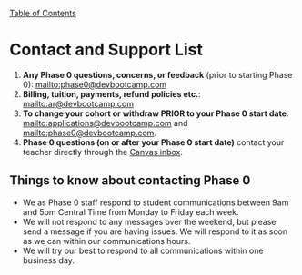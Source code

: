 [Table of Contents](README.md)

# Contact and Support List

1. **Any Phase 0 questions, concerns, or feedback** (prior to starting Phase 0): <mailto:phase0@devbootcamp.com>
2. **Billing, tuition, payments, refund policies etc.**: <mailto:ar@devbootcamp.com>
3. **To change your cohort or withdraw PRIOR to your Phase 0 start date**: <mailto:applications@devbootcamp.com> and <mailto:phase0@devbootcamp.com>.
4. **Phase 0 questions (on or after your Phase 0 start date)** contact your teacher directly through the [Canvas inbox](https://devbootcamp.instructure.com).

## Things to know about contacting Phase 0

- We as Phase 0 staff respond to student communications between 9am and 5pm Central Time from Monday to Friday each week.
- We will not respond to any messages over the weekend, but please send a message if you are having issues. We will respond to it as soon as we can within our communications hours.
- We will try our best to respond to all communications within one business day.

